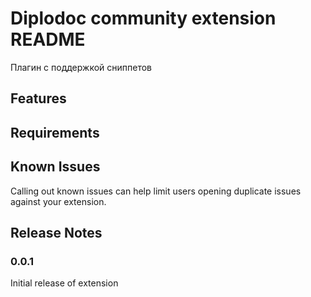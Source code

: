 # Diplodoc community extension README

Плагин с поддержкой сниппетов

## Features


## Requirements

## Known Issues

Calling out known issues can help limit users opening duplicate issues against your extension.

## Release Notes


### 0.0.1

Initial release of extension
